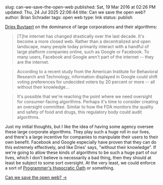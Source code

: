 slug: can-we-save-the-open-web
published: Sat, 19 Mar 2016 at 02:26 PM
updated: Thu, 24 Jul 2025 22:06:44 
title: Can we save the open web?
author: Brian Schrader
tags: open web
type: link
status: publish

[Dries Buytaert][db] on the dominance of large corporations and their algorithms:

> [T]he internet has changed drastically over the last decade. It's become a more closed web. Rather than a decentralized and open landscape, many people today primarily interact with a handful of large platform companies online, such as Google or Facebook. To many users, Facebook and Google aren't part of the internet -- they are the internet.

> According to a recent study from the American Institute for Behavioral Research and Technology, information displayed in Google could shift voting preferences for undecided voters by 20 percent or more -- all without their knowledge...

> It's possible that we're reaching the point where we need oversight for consumer-facing algorithms. Perhaps it's time to consider creating an oversight committee. Similar to how the FDA monitors the quality and safety of food and drugs, this regulatory body could audit algorithms.

Just my initial thoughts, but I like the idea of having some agency oversee these large corporate algorithms. They play such a huge roll in our lives, and there's a large incentive for companies to manipulate their users to their own benefit. Facebook and Google especially have proven that they can do this extremely effectively, and like Dries' says, "without their knowledge". If we're going to allow these kinds of algorithms to be such a huge part of our lives, which I don't believe is necessarily a bad thing, then they should at least be subject to some sort oversight. At the very least, we could enforce a sort of [Programmer's Hypocratic Oath][po] or something.

[Can we save the open web? &#8594;][db]

[db]: http://buytaert.net/can-we-save-the-open-web
[po]: https://brianschrader.com/archive/software-engineering/
